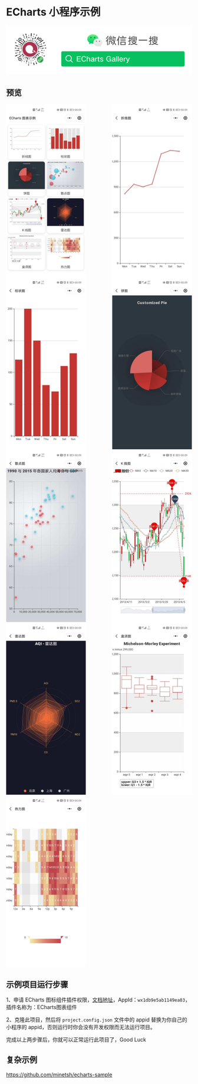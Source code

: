 # ECharts 小程序示例

![ECharts Gallery](./screenshot/echarts-gallery.png)

## 预览
<div style="display: flex; flex-direction: row; justify-content: space-between; flex-wrap: wrap;">
<img width="216" height="468" src="./screenshot/charts.jpg"/>
<img width="216" height="468" src="./screenshot/basic-line-chart.jpg"/>
<img width="216" height="468" src="./screenshot/bar-with-background.jpg"/>
<img width="216" height="468" src="./screenshot/customized-pie.jpg"/>
<img width="216" height="468" src="./screenshot/bubble-chart.jpg"/>
<img width="216" height="468" src="./screenshot/shanghai-index.jpg"/>
<img width="216" height="468" src="./screenshot/aqi-radar-chart.jpg"/>
<img width="216" height="468" src="./screenshot/boxplot-light-velocity.jpg"/>
<img width="216" height="468" src="./screenshot/heatmap-on-cartesian.jpg"/>
</div>

## 示例项目运行步骤

1、申请 ECharts 图标组件插件权限，[文档地址](https://mp.weixin.qq.com/wxopen/plugindevdoc?appid=wx1db9e5ab1149ea03)，AppId：`wx1db9e5ab1149ea03`，插件名称为：ECharts图表组件

2、克隆此项目，然后将 `project.config.json` 文件中的 appid 替换为你自己的小程序的 appid，否则运行时你会没有开发权限而无法运行项目。

完成以上两步骤后，你就可以正常运行此项目了，Good Luck

## 复杂示例

https://github.com/minetsh/echarts-sample
